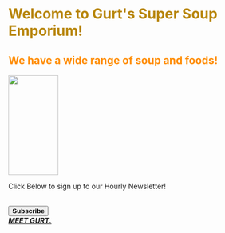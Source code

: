 <html>
    <body>
        <h1 style="color:darkgoldenrod">Welcome to Gurt's Super Soup Emporium!</h1>
        <h2 style="color:darkorange">We have a wide range of soup and foods!</h2>
        <img src="https://www.simplyrecipes.com/thmb/5VHIb-SDuF-CLBUJAWtDsOJcqd8=/1500x0/filters:no_upscale():max_bytes(150000):strip_icc()/Simply-Recipes-Butternut-Apple-Soup-Lead-3-06f4b89c9d564fd9815a1b6c2ed8e699.jpg" width
=
"100"
 height="200">
        <p>Click Below to sign up to our Hourly Newsletter!</p><br>
        <button><strong>Subscribe</strong></button><br>
        <a href = "https://m.facebook.com/gurt.reynolds/"><strong><em>MEET GURT.</em></strong></a><br>
        

</html>
